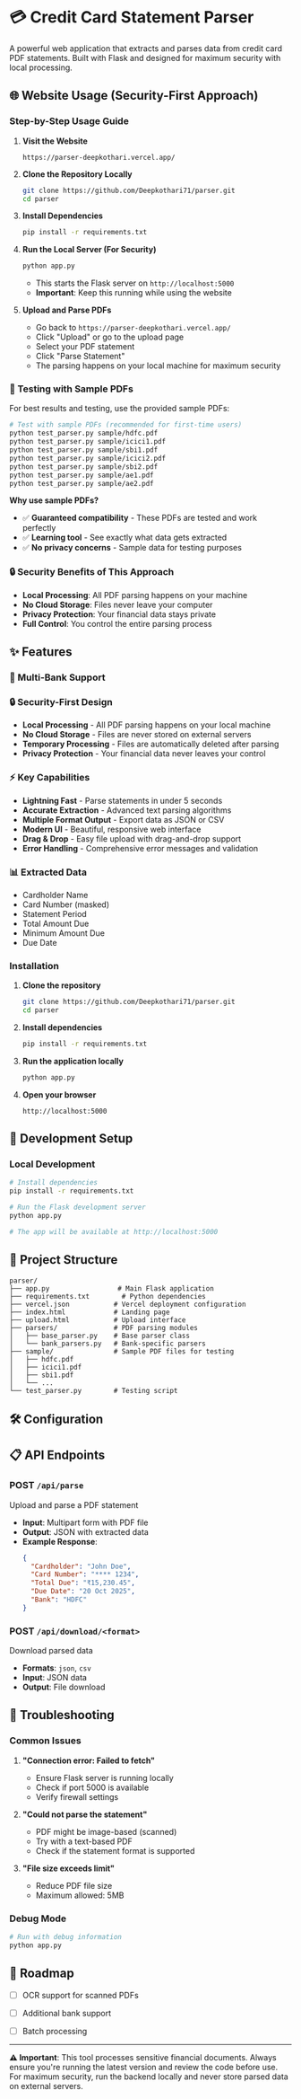 # 💳 Credit Card Statement Parser

A powerful web application that extracts and parses data from credit card PDF statements. Built with Flask and designed for maximum security with local processing.

## 🌐 Website Usage (Security-First Approach)

### Step-by-Step Usage Guide

1. **Visit the Website**
   ```
   https://parser-deepkothari.vercel.app/
   ```

2. **Clone the Repository Locally**
   ```bash
   git clone https://github.com/Deepkothari71/parser.git
   cd parser
   ```

3. **Install Dependencies**
   ```bash
   pip install -r requirements.txt
   ```

4. **Run the Local Server (For Security)**
   ```bash
   python app.py
   ```
   - This starts the Flask server on `http://localhost:5000`
   - **Important**: Keep this running while using the website

5. **Upload and Parse PDFs**
   - Go back to `https://parser-deepkothari.vercel.app/`
   - Click "Upload" or go to the upload page
   - Select your PDF statement
   - Click "Parse Statement"
   - The parsing happens on your local machine for maximum security

### 🧪 Testing with Sample PDFs

For best results and testing, use the provided sample PDFs:

```bash
# Test with sample PDFs (recommended for first-time users)
python test_parser.py sample/hdfc.pdf
python test_parser.py sample/icici1.pdf
python test_parser.py sample/sbi1.pdf
python test_parser.py sample/icici2.pdf
python test_parser.py sample/sbi2.pdf
python test_parser.py sample/ae1.pdf
python test_parser.py sample/ae2.pdf
```

**Why use sample PDFs?**
- ✅ **Guaranteed compatibility** - These PDFs are tested and work perfectly
- ✅ **Learning tool** - See exactly what data gets extracted
- ✅ **No privacy concerns** - Sample data for testing purposes

### 🔒 Security Benefits of This Approach

- **Local Processing**: All PDF parsing happens on your machine
- **No Cloud Storage**: Files never leave your computer
- **Privacy Protection**: Your financial data stays private
- **Full Control**: You control the entire parsing process

## ✨ Features

### 🏦 Multi-Bank Support

### 🔒 Security-First Design
- **Local Processing** - All PDF parsing happens on your local machine
- **No Cloud Storage** - Files are never stored on external servers
- **Temporary Processing** - Files are automatically deleted after parsing
- **Privacy Protection** - Your financial data never leaves your control

### ⚡ Key Capabilities
- **Lightning Fast** - Parse statements in under 5 seconds
- **Accurate Extraction** - Advanced text parsing algorithms
- **Multiple Format Output** - Export data as JSON or CSV
- **Modern UI** - Beautiful, responsive web interface
- **Drag & Drop** - Easy file upload with drag-and-drop support
- **Error Handling** - Comprehensive error messages and validation

### 📊 Extracted Data
- Cardholder Name
- Card Number (masked)
- Statement Period
- Total Amount Due
- Minimum Amount Due
- Due Date

### Installation

1. **Clone the repository**
   ```bash
   git clone https://github.com/Deepkothari71/parser.git
   cd parser
   ```

2. **Install dependencies**
   ```bash
   pip install -r requirements.txt
   ```

3. **Run the application locally**
   ```bash
   python app.py
   ```

4. **Open your browser**
   ```
   http://localhost:5000
   ```

## 🔧 Development Setup

### Local Development
```bash
# Install dependencies
pip install -r requirements.txt

# Run the Flask development server
python app.py

# The app will be available at http://localhost:5000
```


## 📁 Project Structure

```
parser/
├── app.py                 # Main Flask application
├── requirements.txt        # Python dependencies
├── vercel.json           # Vercel deployment configuration
├── index.html            # Landing page
├── upload.html           # Upload interface
├── parsers/              # PDF parsing modules
│   ├── base_parser.py    # Base parser class
│   └── bank_parsers.py   # Bank-specific parsers
├── sample/               # Sample PDF files for testing
│   ├── hdfc.pdf
│   ├── icici1.pdf
│   ├── sbi1.pdf
│   └── ...
└── test_parser.py        # Testing script
```

## 🛠️ Configuration


## 📋 API Endpoints

### POST `/api/parse`
Upload and parse a PDF statement
- **Input**: Multipart form with PDF file
- **Output**: JSON with extracted data
- **Example Response**:
  ```json
  {
    "Cardholder": "John Doe",
    "Card Number": "**** 1234",
    "Total Due": "₹15,230.45",
    "Due Date": "20 Oct 2025",
    "Bank": "HDFC"
  }
  ```

### POST `/api/download/<format>`
Download parsed data
- **Formats**: `json`, `csv`
- **Input**: JSON data
- **Output**: File download


## 🐛 Troubleshooting

### Common Issues

1. **"Connection error: Failed to fetch"**
   - Ensure Flask server is running locally
   - Check if port 5000 is available
   - Verify firewall settings

2. **"Could not parse the statement"**
   - PDF might be image-based (scanned)
   - Try with a text-based PDF
   - Check if the statement format is supported

3. **"File size exceeds limit"**
   - Reduce PDF file size
   - Maximum allowed: 5MB

### Debug Mode
```bash
# Run with debug information
python app.py
```


## 🎯 Roadmap

- [ ] OCR support for scanned PDFs
- [ ] Additional bank support
- [ ] Batch processing



---

**⚠️ Important**: This tool processes sensitive financial documents. Always ensure you're running the latest version and review the code before use. For maximum security, run the backend locally and never store parsed data on external servers.
